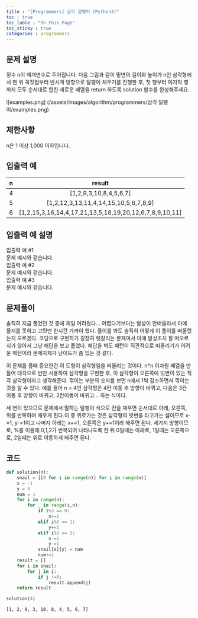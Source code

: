 ```yaml
---
title : "[Programmers] 삼각 달팽이 (Python3)"
toc : true
toc_lable : "On this Page"
toc_sticky : true
categories : programmers
---
```

## 문제 설명
정수 n이 매개변수로 주어집니다. 다음 그림과 같이 밑변의 길이와 높이가 n인 삼각형에서 맨 위 꼭짓점부터 반시계 방향으로 달팽이 채우기를 진행한 후, 첫 행부터 마지막 행까지 모두 순서대로 합친 새로운 배열을 return 하도록 solution 함수를 완성해주세요.

![examples.png] (/assets/images/algorithm/programmers/삼각 달팽이/examples.png)

## 제한사항
n은 1 이상 1,000 이하입니다.

## 입출력 예
|n|	result|
|:---:|:---:|
|4	|[1,2,9,3,10,8,4,5,6,7]|
|5	|[1,2,12,3,13,11,4,14,15,10,5,6,7,8,9]|
|6|	[1,2,15,3,16,14,4,17,21,13,5,18,19,20,12,6,7,8,9,10,11]|

## 입출력 예 설명
입출력 예 #1    
문제 예시와 같습니다.   
입출력 예 #2   
문제 예시와 같습니다.   
입출력 예 #3   
문제 예시와 같습니다.   

## 문제풀이
솔직히 지금 풀었던 것 중에 제일 어려웠다... 어렵다기보다는 발상이 안떠올라서 아예 풀지를 못하고 고민만 한시간 가까이 했다. 풀이를 봐도 솔직히 어떻게 이 풀이를 떠올렸는지 모르겠다. 코딩으로 구현하기 굉장히 헷갈리는 문제여서 아예 발상조차 잘 떠오르지가 않아서 그냥 해답을 보고 풀었다. 해답을 봐도 패턴이 직관적으로 떠올리기가 어려운 패턴이라 문제자체가 난이도가 좀 있는 것 같다. 

이 문제를 풀때 중요한건 이 도형이 삼각형임을 떠올리는 것이다. n*n 이차원 배열을 만들어 대각으로 반만 사용하여 삼각형을 구현한 후, 이 삼각형이 오른쪽에 빗변이 있는 직각 삼각형이라고 생각해준다. 꺾이는 부분의 숫자를 보면 n에서 1씩 감소하면서 꺾이는 것을 알 수 있다. 예를 들어 n = 4인 삼각형은 4칸 이동 후 방향이 바뀌고, 다음은 3칸 이동 후 방향이 바뀌고, 2칸이동이 바뀌고... 하는 식이다.

세 변이 있으므로 문제에서 말하는 달팽이 식으로 칸을 채우면 순서대로 아래, 오른쪽, 위를 반복하며 채우게 된다.이 중 위로가는 것은 삼각형의 빗변을 타고가는 셈이므로 x-=1, y-=1이고 나머지 아래는 x+=1, 오른쪽은 y+=1이라 해주면 된다. 세가지 방향이므로, %를 이용해 0,1,2가 반복되어 나타나도록 한 뒤 0일때는 아래로, 1일때는 오른쪽으로, 2일때는 위로 이동하게 해주면 된다.

## 코드


```python
def solution(n):
    snail = [[0 for i in range(n)] for i in range(n)]
    x = -1
    y = 0
    num = 1
    for i in range(n):
        for _ in range(i,n):
            if i%3 == 0:
                x+=1
            elif i%3 == 1:
                y+=1
            elif i%3 == 2:
                x-=1
                y-=1
            snail[x][y] = num
            num+=1
    result = []
    for i in snail:
        for j in i:
            if j !=0:
                result.append(j)
    return result
```


```python
solution(4)
```




    [1, 2, 9, 3, 10, 8, 4, 5, 6, 7]


